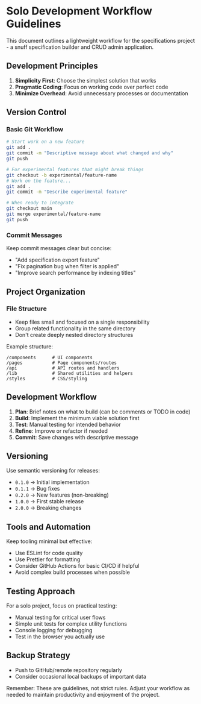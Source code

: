 # Solo Development Workflow Guidelines

This document outlines a lightweight workflow for the specifications project - a snuff specification builder and CRUD admin application.

## Development Principles

1. **Simplicity First**: Choose the simplest solution that works
2. **Pragmatic Coding**: Focus on working code over perfect code
3. **Minimize Overhead**: Avoid unnecessary processes or documentation

## Version Control

### Basic Git Workflow

```bash
# Start work on a new feature
git add .
git commit -m "Descriptive message about what changed and why"
git push

# For experimental features that might break things
git checkout -b experimental/feature-name
# Work on the feature...
git add .
git commit -m "Describe experimental feature"

# When ready to integrate
git checkout main
git merge experimental/feature-name
git push
```

### Commit Messages

Keep commit messages clear but concise:

- "Add specification export feature"
- "Fix pagination bug when filter is applied"
- "Improve search performance by indexing titles"

## Project Organization

### File Structure

- Keep files small and focused on a single responsibility
- Group related functionality in the same directory
- Don't create deeply nested directory structures

Example structure:
```
/components      # UI components
/pages           # Page components/routes
/api             # API routes and handlers
/lib             # Shared utilities and helpers
/styles          # CSS/styling
```

## Development Workflow

1. **Plan**: Brief notes on what to build (can be comments or TODO in code)
2. **Build**: Implement the minimum viable solution first
3. **Test**: Manual testing for intended behavior
4. **Refine**: Improve or refactor if needed
5. **Commit**: Save changes with descriptive message

## Versioning

Use semantic versioning for releases:
- `0.1.0` → Initial implementation
- `0.1.1` → Bug fixes
- `0.2.0` → New features (non-breaking)
- `1.0.0` → First stable release
- `2.0.0` → Breaking changes

## Tools and Automation

Keep tooling minimal but effective:

- Use ESLint for code quality
- Use Prettier for formatting
- Consider GitHub Actions for basic CI/CD if helpful
- Avoid complex build processes when possible

## Testing Approach

For a solo project, focus on practical testing:

- Manual testing for critical user flows
- Simple unit tests for complex utility functions
- Console logging for debugging
- Test in the browser you actually use

## Backup Strategy

- Push to GitHub/remote repository regularly
- Consider occasional local backups of important data

Remember: These are guidelines, not strict rules. Adjust your workflow as needed to maintain productivity and enjoyment of the project.

